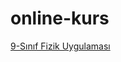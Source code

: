 # online-kurs
<a href='https://f.eba.gov.tr/Fizik9Sozluk/index.html?letterIndex=5&contentIndex=1'>9-Sınıf Fizik Uygulaması</a>
